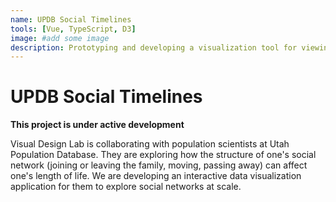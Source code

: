 ```yaml
---
name: UPDB Social Timelines
tools: [Vue, TypeScript, D3]
image: #add some image
description: Prototyping and developing a visualization tool for viewing and comparing social network structures at scale. In collaboration with population scientists at the University of Utah studying the Utah Population Database.
---
```

# UPDB Social Timelines

**This project is under active development**

Visual Design Lab is collaborating with population scientists at Utah Population Database. They are exploring how the structure of one's social network (joining or leaving the family, moving, passing away) can affect one's length of life. We are developing an interactive data visualization application for them to explore social networks at scale.